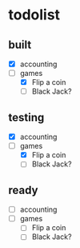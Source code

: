 # todolist

## built

- [x] accounting
- [ ] games
  - [x] Flip a coin
  - [ ] Black Jack?

## testing

- [x] accounting
- [ ] games
  - [x] Flip a coin
  - [ ] Black Jack?

## ready

- [ ] accounting
- [ ] games
  - [ ] Flip a coin
  - [ ] Black Jack?
